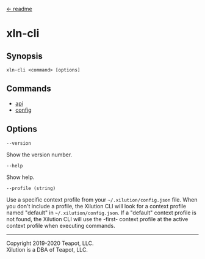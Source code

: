 [<- readme](../README.md)

# xln-cli

## Synopsis

```
xln-cli <command> [options]
```

## Commands

- [api](commands/api/index.md)
- [config](commands/config/index.md)

## Options

`--version`

Show the version number.

`--help`

Show help.

`--profile (string)`

Use a specific context profile from your `~/.xilution/config.json` file.
When you don't include a profile, the Xilution CLI will look for a context profile named "default" in `~/.xilution/config.json`.
If a "default" context profile is not found, the Xilution CLI will use the -first- context profile at the active context profile when executing commands.

---

Copyright 2019-2020 Teapot, LLC.  
Xilution is a DBA of Teapot, LLC.
